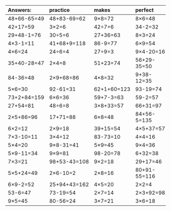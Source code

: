 | Answers: | practice | makes | perfect | ! |
| :--- | :--- | :--- | :--- | :--- |
| 48+66-65=49 | 48+83-69=62 | 9×8=72 | 8×6=48 | 12÷2=6 | 
| 42+17=59 | 3×2=6 | 42÷7=6 | 34-2=32 | 40+76+19=135 | 
| 29+48-1=76 | 30÷5=6 | 27+36=63 | 8×3=24 | 5×5=25 | 
| 4×3-1=11 | 41+68+9=118 | 86-9=77 | 6×9=54 | 17+16+88=121 | 
| 4×6=24 | 24÷6=4 | 27÷9=3 | 9×4-20=16 | 35+5=40 | 
| 35+40-28=47 | 2×4=8 | 51+23=74 | 56+29-35=50 | 9×7=63 | 
| 84-36=48 | 2×9+68=86 | 4×8=32 | 9+38-12=35 | 24÷4=6 | 
| 5×6=30 | 92-61=31 | 62+1+60=123 | 93-19=74 | 8×8=64 | 
| 73+2+84=159 | 6×6=36 | 59+7-3=63 | 59-2=57 | 15+21+61=97 | 
| 27+54=81 | 48÷6=8 | 3×8+33=57 | 66+31=97 | 4×3-3=9 | 
| 2×5+86=96 | 17+71=88 | 6×8=48 | 84+56-5=135 | 35+75-88=22 | 
| 6×2=12 | 2×9=18 | 39+15=54 | 4×5+37=57 | 90-51=39 | 
| 7×3-10=11 | 3×4=12 | 83-73=10 | 4×4=16 | 28÷4=7 | 
| 5×4=20 | 9×8-31=41 | 5×9=45 | 9×4=36 | 8×5=40 | 
| 5×9-11=34 | 9×9=81 | 98-20=78 | 6+32=38 | 33-7=26 | 
| 7×3=21 | 98+53-43=108 | 9×2=18 | 29+17=46 | 64÷8=8 | 
| 5×5+24=49 | 2×6-10=2 | 2×8=16 | 80+91-55=116 | 54-50=4 | 
| 6×9-2=52 | 25+94+43=162 | 4×5=20 | 2×2=4 | 7+83=90 | 
| 53-6=47 | 73-19=54 | 2×7=14 | 2×3+92=98 | 21÷3=7 | 
| 9×5=45 | 80-56=24 | 3×7=21 | 3×6=18 | 1×5=5 | 
